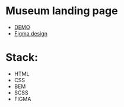 # Museum landing page
- [DEMO](https://dimakotovich.github.io/Landing-Museum/)
- [Figma design](https://www.figma.com/file/HL3XGt5ZatvJoYBhOaWY5x/museum-prototype?node-id=323%3A1957/)
# Stack:
- HTML
- CSS
- BEM
- SCSS
- FIGMA
